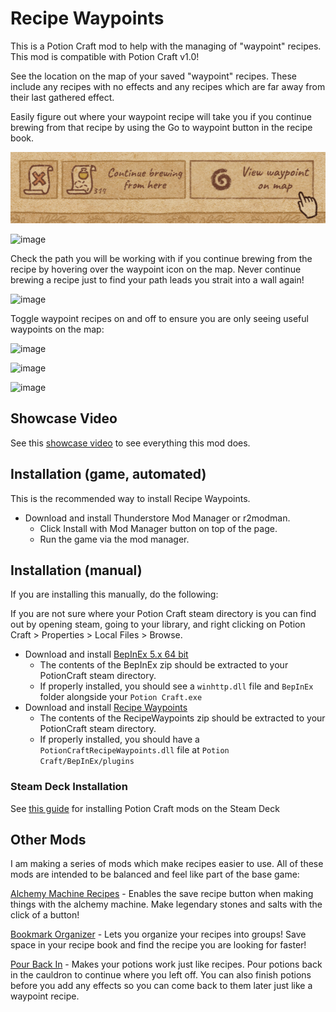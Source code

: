 # Recipe Waypoints
This is a Potion Craft mod to help with the managing of "waypoint" recipes. This mod is compatible with Potion Craft v1.0! 

See the location on the map of your saved "waypoint" recipes. These include any recipes with no effects and any recipes which are far away from their last gathered effect.


Easily figure out where your waypoint recipe will take you if you continue brewing from that recipe by using the Go to waypoint button in the recipe book.

![image](https://github.com/AndrewFahlgren/PotionCraftRecipeWaypoints/blob/master/Images/View%20waypoint%20on%20map.png?raw=true)


![image](https://github.com/AndrewFahlgren/PotionCraftRecipeWaypoints/blob/master/Images/Recipe%20Waypoints%20Tailend%20Waypoints.png?raw=true)


Check the path you will be working with if you continue brewing from the recipe by hovering over the waypoint icon on the map. Never continue brewing a recipe just to find your path leads you strait into a wall again!

![image](https://github.com/AndrewFahlgren/PotionCraftRecipeWaypoints/blob/master/Images/Waypoint%20path.png?raw=true)


Toggle waypoint recipes on and off to ensure you are only seeing useful waypoints on the map:

![image](https://github.com/AndrewFahlgren/PotionCraftRecipeWaypoints/blob/master/Images/Show%20Hide%20All%20Waypoints.png?raw=true)


![image](https://github.com/AndrewFahlgren/PotionCraftRecipeWaypoints/blob/master/Images/Unmark%20waypoint.png?raw=true)


![image](https://github.com/AndrewFahlgren/PotionCraftRecipeWaypoints/blob/master/Images/Mark%20as%20waypoint.png?raw=true)


## Showcase Video

See this [showcase video](https://www.youtube.com/watch?v=UPTAWGjC-0g) to see everything this mod does.


## Installation (game, automated)
This is the recommended way to install Recipe Waypoints.

- Download and install Thunderstore Mod Manager or r2modman.
  - Click Install with Mod Manager button on top of the page.
  - Run the game via the mod manager.

## Installation (manual)
If you are installing this manually, do the following:

If you are not sure where your Potion Craft steam directory is you can find out by opening steam, going to your library, and right clicking on Potion Craft > Properties > Local Files > Browse.

- Download and install [BepInEx 5.x 64 bit](https://github.com/BepInEx/BepInEx/releases)
  - The contents of the BepInEx zip should be extracted to your PotionCraft steam directory.
  - If properly installed, you should see a `winhttp.dll` file and `BepInEx` folder alongside your `Potion Craft.exe`
- Download and install [Recipe Waypoints](https://github.com/AndrewFahlgren/PotionCraftRecipeWaypoints/releases/)
  - The contents of the RecipeWaypoints zip should be extracted to your PotionCraft steam directory.
  - If properly installed, you should have a `PotionCraftRecipeWaypoints.dll` file at `Potion Craft/BepInEx/plugins`
  
### Steam Deck Installation
See [this guide](https://docs.google.com/document/d/1Y3PDeMaffkh7x4U3j46YZ9K6AhM2EvRF9v3mAGBFzW4) for installing Potion Craft mods on the Steam Deck

## Other Mods
I am making a series of mods which make recipes easier to use. All of these mods are intended to be balanced and feel like part of the base game:

[Alchemy Machine Recipes](https://potion-craft.thunderstore.io/package/AndrewFahlgren/Alchemy_Machine_Recipes/) - Enables the save recipe button when making things with the alchemy machine. Make legendary stones and salts with the click of a button!

[Bookmark Organizer](https://potion-craft.thunderstore.io/package/AndrewFahlgren/Bookmark_Organizer/) - Lets you organize your recipes into groups! Save space in your recipe book and find the recipe you are looking for faster!

[Pour Back In](https://potion-craft.thunderstore.io/package/AndrewFahlgren/Pour_Back_In/) - Makes your potions work just like recipes. Pour potions back in the cauldron to continue where you left off. You can also finish potions before you add any effects so you can come back to them later just like a waypoint recipe.